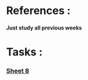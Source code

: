 &nbsp;

# References :
 
#### Just study all previous weeks

# Tasks :
### [Sheet 8](https://codeforces.com/group/MWSDmqGsZm/contest/223206)
